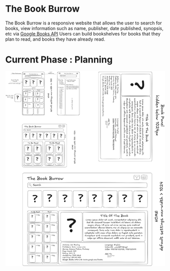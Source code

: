 # The Book Burrow

The Book Burrow is a responsive website that allows the user to search for books, view information such as name, publisher, date published, synopsis, etc via [Google Books API](https://developers.google.com/books) Users can build bookshelves for books that they plan to read, and books they have already read.

# Current Phase : Planning

![Wireframes](./docs/wireframes.png)
